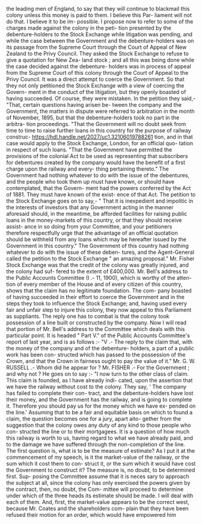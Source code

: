 the leading men of England, to say that they will continue to blackmail this colony unless this money is paid to them. I believe this Par- liament will not do that. I believe it to be im- possible. I propose now to refer to some of the charges made against the colony in the peti- tion presented by the debenture-holders to the Stock Exchange while litigation was pending, and while the case between the Government and the debenture-holders was on its passage from the Supreme Court through the Court of Appeal of New Zealand to the Privy Council. They asked the Stock Exchange to refuse to give a quotation for New Zea- land stock ; and all this was being done while the case decided against the debenture- holders was in process of appeal from the Supreme Court of this colony through the Court of Appeal to the Privy Council. It was a direct attempt to coerce the Government. So that they not only petitioned the Stock Exchange with a view of coercing the Govern- ment in the conduct of the litigation, but they openly boasted of having succeeded. Of course, they were mistaken. In the petition they said,- "That, certain questions having arisen be- tween the company and the Government, the matters in dispute were referred to arbitration in the month of November, 1895, but that the debenture-holders took no part in the arbitra- tion proceedings. "That the Government will no doubt seek from time to time to raise further loans in this country for the purpose of railway construc- https://hdl.handle.net/2027/uc1.32106019788261 tion, and in that case would apply to the Stock Exchange, London, for an official quo- tation in respect of such loans. "That the Government have permitted the provisions of the colonial Act to be used as representing that subscribers for debentures created by the company would have the benefit of a first charge upon the railway and every- thing pertaining thereto." The Government had nothing whatever to do with the issue of the debentures, and the people who took them up must have known, or should have contemplated, that the Govern- ment had the powers conferred by the Act of 1881. They must have known of the exist- ence of that Act. The petition to the Stock Exchange goes on to say,- " That it is inexpedient and impolitic in the interests of investors that any Government acting in the manner aforesaid should, in the meantime, be afforded facilities for raising public loans in the money-markets of this country, or that they should receive assist- ance in so doing from your Committee, and your petitioners therefore respectfully urge that the advantage of an official quotation should be withheld from any loans which may be hereafter issued by the Government in this country." The Government of this country had nothing whatever to do with the issue of these deben- tures, and the Agent-General called the petition to the Stock Exchange " an amazing proposal." Mr. Fisher Stock Exchange was that the credit of the colony was greatly injured, and the colony had suf- fered to the extent of £400,000. Mr. Bell's address to the Public Accounts Committee (I .- 11, 1900), which is worthy of the atten- tion of every member of the House and of every citizen of this country, shows that the claim has no legitimate foundation. The com- pany boasted of having succeeded in their effort to coerce the Government and in the steps they took to influence the Stock Exchange; and, having used every fair and unfair step to injure this colony, they now appeal to this Parliament as suppliants. The reply one has to combat is that the colony took possession of a line built or constructed by the company. Now I will read that portion of Mr. Bell's address to the Committee which deals with this particular point. It is headed " Part V." of the Public Accounts Committee's report of last year, and is as follows :- "V .- The reply to the claim that, with the money of the company and of the debenture- holders, a part of a public work has been con- structed which has passed to the possession of the Crown, and that the Crown in fairness ought to pay the value of it." Mr. G. W. RUSSELL .- Whom did he appear for ? Mr. FISHER .- For the Government ; and why not ? He goes on to say :- "I now turn to the other class of claim. This claim is founded, as I have already indi- cated, upon the assertion that we have the railway without cost to the colony. They say, ' The company has failed to complete their con- tract, and the debenture-holders have lost their money, and the Government has the railway, and is going to complete it. Therefore you should pay us for the money which we have ex- pended on the line.' Assuming that to be a fair and equitable basis on which to found a claim, the question becomes one for a jury, apart aito- gether from the suggestion that the colony owes any duty of any kind to those people who con- structed the line or to their mortgagees. It is a question of how much this railway is worth to us, having regard to what we have already paid, and to the damage we have suffered through the non-completion of the line. The first question is, what is to be the measure of estimate? As I put it at the commencement of my speech, is it the market-value of the railway, or the sum which it cost them to con- struct it, or the sum which it would have cost the Government to construct it? The measure is, no doubt, to be determined first. Sup- posing the Committee assume that it is neces sary to approach the subject at all, since the colony has only exercised the powers given by the contract, then, no doubt, the Com- mittee will proceed to determine under which of the three heads its estimate should be made. I will deal with each of them. And, first, the market-value appears to be the correct west, because Mr. Coates and the shareholders com- plain that they have been refused their motion for an order, which would have empowered him 